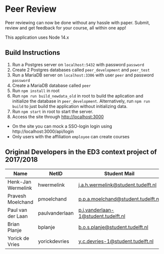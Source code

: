 # Peer Review #
Peer reviewing can now be done without any hassle with paper. Submit, review and get feedback for your course, all within one app! 

This application uses Node 14.x

## Build Instructions
1. Run a Postgres server on `localhost:5432` with password `password`
2. Create 2 Postgres databases called `peer_development` and `peer_test`
3. Run a MariaDB server on `localhost:3306` with user `peer` and password `password`
4. Create a MariaDB database called `peer`
5. Run `npm install` in root
6. Run `npm run build_newdata_old` in root to build the aplication and initialize the database in `peer_development`. Alternatively, run `npm run build` to just build the application without initializing data.
7. Run `npm start` in root to start the server.
8. Access the site through [http://localhost:3000](http://localhost:3000)

- On the site you can mock a SSO-login login using http://localhost:3000/api/login
- Only users with the affiliation `employee` can create courses

## Original Developers in the ED3 context project of 2017/2018
| Name               | NetID          | Student Mail                        |
|--------------------|----------------|-------------------------------------|
| Henk-Jan Wermelink | hwermelink     | j.a.h.wermelink@student.tudelft.nl  |
| Pravesh Moelchand  | pmoelchand     | p.p.a.moelchand@student.tudelft.nl  |
| Paul van der Laan  | paulvanderlaan | p.j.vanderlaan-1@student.tudelft.nl |
| Brian Planje       | bplanje        | b.o.s.planje@student.tudelft.nl     |
| Yorick de Vries    | yorickdevries  | y.c.devries-1@student.tudelft.nl    |
